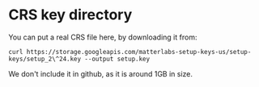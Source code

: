 # CRS key directory

You can put a real CRS file here, by downloading it from:

```shell
curl https://storage.googleapis.com/matterlabs-setup-keys-us/setup-keys/setup_2\^24.key --output setup.key
```

We don't include it in github, as it is around 1GB in size.
